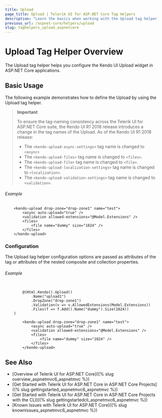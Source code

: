 ```yaml
---
title: Upload
page_title: Upload | Telerik UI for ASP.NET Core Tag Helpers
description: "Learn the basics when working with the Upload tag helper for ASP.NET Core (MVC 6 or ASP.NET Core MVC)."
previous_url: /aspnet-core/helpers/upload
slug: taghelpers_upload_aspnetcore
---
```


# Upload Tag Helper Overview

The Upload tag helper helps you configure the Kendo UI Upload widget in ASP.NET Core applications.

## Basic Usage

The following example demonstrates how to define the Upload by using the Upload tag helper.

> **Important**
>
> To ensure the tag-naming consistency across the Telerik UI for ASP.NET Core suite, the Kendo UI R1 2018 release introduces a change in the tag names of the Upload. As of the Kendo UI R1 2018 release:
> * The `<kendo-upload-async-settings>` tag name is changed to `<async>`
> * The `<kendo-upload-files>` tag name is changed to `<files>`.
> * The `<kendo-upload-file>` tag name is changed to `<file>`.
> * The `<kendo-upload-localization-settings>` tag name is changed to `<localization>`.
> * The `<kendo-upload-validation-settings>` tag name is changed to `<validation>`.

###### Example

        <kendo-upload drop-zone="drop-zone1" name="test">
            <async auto-upload="true" />
            <validation allowed-extensions="@Model.Extensions" />
            <files>
                <file name="dummy" size="1024" />
            </files>
        </kendo-upload>


### Configuration

The Upload tag helper configuration options are passed as attributes of the tag or attributes of the nested composite and collection properties.

###### Example

```tab-cshtml

        @(Html.Kendo().Upload()
            .Name("upload1")
            .DropZone("drop-zone1")
            .Validation(v => v.AllowedExtensions(Model.Extensions))
            .Files(f => f.Add().Name("dummy").Size(1024))
    )
```
```tab-tagHelper
        <kendo-upload drop-zone="drop-zone1" name="test">
            <async auto-upload="true" />
            <validation allowed-extensions="@Model.Extensions" />
            <files>
                <file name="dummy" size="1024" />
            </files>
        </kendo-upload>
```

## See Also

* [Overview of Telerik UI for ASP.NET Core]({% slug overview_aspnetmvc6_aspnetmvc %})
* [Get Started with Telerik UI for ASP.NET Core in ASP.NET Core Projects]({% slug gettingstarted_aspnetmvc6_aspnetmvc %})
* [Get Started with Telerik UI for ASP.NET Core in ASP.NET Core Projects with the CLI]({% slug gettingstartedcli_aspnetmvc6_aspnetmvc %})
* [Known Issues with Telerik UI for ASP.NET Core]({% slug knownissues_aspnetmvc6_aspnetmvc %})
